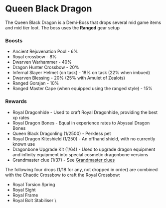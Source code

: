 # Queen Black Dragon

The Queen Black Dragon is a Demi-Boss that drops several mid game items and mid tier loot. The boss uses the **Ranged** gear setup&#x20;

### Boosts

* Ancient Rejuvenation Pool - 6%
* Royal crossbow - 8%
* Dwarven Warhammer - 40%
* Dragon Hunter Crossbow - 20%
* Infernal Slayer Helmet (on task) - 18% on task (22% when imbued)
* Dwarven Blessing - 20% (25% with Amulet of Zealots)
* Ranged Gorajan - 10%
* Ranged Master Cape (when equipped using the ranged style) - 15%

### Rewards

* Royal Dragonhide - Used to craft Royal Dragonhide, providing the best xp rates
* Royal Dragon Bones - Equal in experience rates to Abyssal Dragon Bones
* Queen Black Dragonling (1/2500) - Perkless pet
* Royal Dragon Kiteshield (1/250) - An offhand shield, with no currently known use
* Dragonbone Upgrade Kit (1/64) - Used to upgrade dragon equipment and infinity equipment into special cosmetic dragonbone versions
* Grandmaster clue (1/37) - See [Grandmaster clues](../../custom-items/grandmaster-clues.md)

The following four drops (1/18 for any, not dropped in order) are combined with the Chaotic Crossbow to craft the Royal Crossbow:

* Royal Torsion Spring
* Royal Sight
* Royal Frame
* Royal Bolt Stabiliser \
